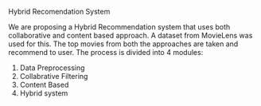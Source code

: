 Hybrid Recomendation System

We are proposing a Hybrid Recommendation system that uses both collaborative and content based approach.
A dataset from MovieLens was used for this.
The top movies from both the approaches are taken and recommend  to user.
The process is divided into 4 modules:

1. Data Preprocessing
2. Collabrative Filtering
3. Content Based 
4. Hybrid system
